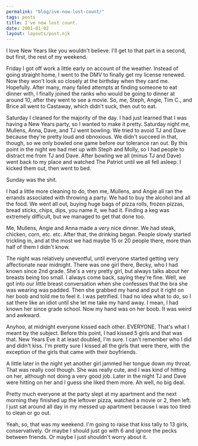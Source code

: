 ```yaml
---
permalink: "blog/ive-now-lost-count/"
tags: posts
title: I've now lost count.
date: 2001-01-02
layout: layouts/post.njk
---
```


I love New Years like you wouldn't believe. I'll get to that part in a second, but first, the rest of my weekend.

Friday I got off work a little early on account of the weather. Instead of going straight home, I went to the DMV to finally get my license renewed. Now they won't look so closely at the birthday when they card me. Hopefully. After many, many failed attempts at finding someone to eat dinner with, I finally joined the ranks who would be going to dinner at around 10, after they went to see a movie. So, me, Steph, Angie, Tim C., and Brice all went to Castaway, which didn't suck, then out to eat. 

Saturday I cleaned for the majority of the day. I had just learned that I was having a New Years party, so I wanted to make it pretty. Saturday night me, Mullens, Anna, Dave, and TJ went bowling. We tried to avoid TJ and Dave because they're pretty loud and obnoxious. We didn't succeed in that, though, so we only bowled one game before our tolerance ran out. By this point in the night we had met up with Steph and Molly, so I had people to distract me from TJ and Dave. After bowling we all (minus TJ and Dave) went back to my place and watched The Patriot until we all fell asleep. I kicked them out, then went to bed. 

Sunday was the shit. 

I had a little more cleaning to do, then me, Mullens, and Angie all ran the errands associated with throwing a party. We had to buy the alcohol and all the food. We went all out, buying huge bags of pizza rolls, frozen pizzas, bread sticks, chips, dips, you name it, we had it. Finding a keg was extremely difficult, but we managed to get that done too. 

Me, Mullens, Angie and Anna made a very nice dinner. We had steak, chicken, corn, etc. etc. After that, the drinking began. People slowly started trickling in, and at the most we had maybe 15 or 20 people there, more than half of them I didn't know. 

The night was relatively uneventful, until everyone started getting very affectionate near midnight. There was one girl there, Becky, who I had known since 2nd grade. She's a very pretty girl, but always talks about her breasts being too small. I always come back, saying they're fine. Well, we got into our little breast conversation when she confesses that the bra she was wearing was padded. Then she grabbed my hand and put it right on her boob and told me to feel it. I was petrified. I had no idea what to do, so I sat there like an idiot until she let me take my hand away. I mean, I had known her since grade school. Now my hand was on her boob. It was weird and awkward. 

Anyhoo, at midnight everyone kissed each other. EVERYONE. That's what I meant by the subject. Before this point, I had kissed 5 girls and that was that. New Years Eve it at least doubled, I'm sure. I can't remember who I did and didn't kiss. I'm pretty sure I kissed all the girls that were there, with the exception of the girls that came with their boyfriends. 

A little later in the night yet another girl jammed her tongue down my throat. That was really cool though. She was really cute, and I was kind of hitting on her, although not doing a very good job. Later in the night TJ and Dave were hitting on her and I guess she liked them more. Ah well, no big deal.

Pretty much everyone at the party slept at my apartment and the next morning they finished up the leftover pizza, watched a movie or 2, then left. I just sat around all day in my messed up apartment because I was too tired to clean or go out. 

Yeah, so, that was my weekend. I'm going to raise that kiss tally to 13 girls, conservatively. Or maybe I should just go with 6 and ignore the pecks between friends. Or maybe I just shouldn't worry about it.